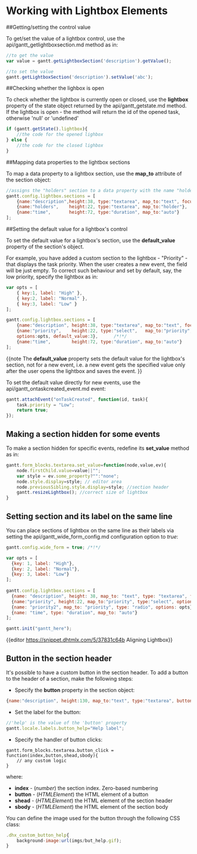 Working with Lightbox Elements
====================================

##Getting/setting the control value

To get/set the value of a lightbox control, use the api/gantt_getlightboxsection.md method as in:

~~~js
//to get the value
var value = gantt.getLightboxSection('description').getValue();

//to set the value
gantt.getLightboxSection('description').setValue('abc');
~~~


##Checking whether the lighbox is open

To check whether the lightbox is currently open or closed, use the **lightbox** property of the state object returned by the api/gantt_getstate.md method.<br> If the lightbox is open - the method will return the id 
of the opened task, otherwise 'null' or 'undefined'

~~~js
if (gantt.getState().lightbox){
	//the code for the opened lighbox
} else {
	//the code for the closed lighbox
}
~~~

##Mapping data properties to the lightbox sections

To map a data property to a lightbox section, use the **map_to** attribute of the section object:

~~~js
//assigns the "holders" section to a data property with the name "holder" 
gantt.config.lightbox.sections = [
	{name:"description",height:38, type:"textarea", map_to:"text", focus:true},
    {name:"holders", 	height:22, type:"textarea", map_to:"holder"},      /*!*/                                                                
    {name:"time", 		height:72, type:"duration", map_to:"auto"}
];
~~~


##Setting the default value for a lightbox's control

To set the default value for a lightbox's section, use the **default_value** property of the section's object.

For example, you have added a custom section to the lightbox  - "Priority" -  that displays the task priority. 
When the user creates a new event, the field will be just empty. To correct such behaviour and set by default, say, the low priority,
specify the lightbox as in:

~~~js
var opts = [
    { key:1, label: "High" },                                            
    { key:2, label: "Normal" },                                         
    { key:3, label: "Low" }                                            
];

gantt.config.lightbox.sections = [
	{name:"description", height:38, type:"textarea", map_to:"text",	focus:true},
    {name:"priority", 	 height:22, type:"select", 	 map_to:"priority",  /*!*/  
    options:opts, default_value:3},      /*!*/                                                                
    {name:"time", 		 height:72, type:"duration", map_to:"auto"}
];
~~~

{{note
The **default_value** property sets the default value for the lightbox's section, not for a new event, i.e. a new event  gets the specified value only after the user opens the lightbox and saves the event.
}}

To set the default value directly for new events, use the api/gantt_ontaskcreated_event.md event:

~~~js
gantt.attachEvent("onTaskCreated", function(id, task){
    task.priority = "Low";
    return true;
});
~~~

## Making a section hidden for some events 

To make a section hidden for specific events, redefine its **set_value** method as in:<br>

~~~js
gantt.form_blocks.textarea.set_value=function(node,value,ev){
	node.firstChild.value=value||"";
    var style = ev.some_property?"":"none";
    node.style.display=style; // editor area
    node.previousSibling.style.display=style; //section header
    gantt.resizeLightbox(); //correct size of lightbox
}
~~~

## Setting section and its label on the same line

You can place sections of lightbox on the same line as their labels via setting the api/gantt_wide_form_config.md configuration option to *true*:

~~~js
gantt.config.wide_form = true; /*!*/

var opts = [
  {key: 1, label: "High"},
  {key: 2, label: "Normal"},
  {key: 3, label: "Low"}                                      
];
 
gantt.config.lightbox.sections = [
  {name: "description", height: 38, map_to: "text", type: "textarea", focus: true},
  {name:"priority", height:22, map_to:"priority", type:"select", options: opts},                                                                           
  {name: "priority2", map_to: "priority", type: "radio", options: opts},
  {name: "time", type: "duration", map_to: "auto"}
];

gantt.init("gantt_here");
~~~

{{editor https://snippet.dhtmlx.com/5/37831c64b		Aligning Lightbox}}

## Button in the section header 

It's possible to have a custom button in the section header. To add a button to the header of a section, make the following steps:

- Specify the **button** property in the section object:

~~~js
{name:"description", height:130, map_to:"text", type:"textarea", button:"help"}
~~~
- Set the label for the button:

~~~js
//'help' is the value of the 'button' property
gantt.locale.labels.button_help="Help label";
~~~

- Specify the handler of button clicks:

~~~
gantt.form_blocks.textarea.button_click = function(index,button,shead,sbody){
	// any custom logic
}
~~~
where:

- **index** - (*number*) the section index. Zero-based numbering
- **button** - (*HTMLElement*) the HTML element of a button
- **shead** - (*HTMLElement*) the HTML element of the section header
- **sbody** - (*HTMLElement*) the HTML element of the section body

You can define the image used for the button through the following CSS class:

~~~js
.dhx_custom_button_help{
	background-image:url(imgs/but_help.gif);
}
~~~
